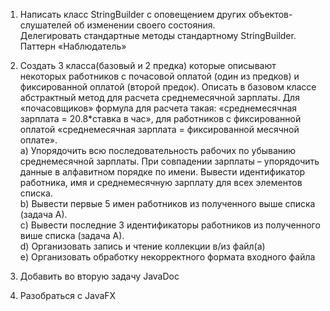 1) Написать класс StringBuilder с оповещением других объектов-слушателей об изменении своего состояния.  
Делегировать стандартные методы стандартному StringBuilder. Паттерн «Наблюдатель»    
  
  
2) Создать 3 класса(базовый и 2 предка) которые описывают некоторых работников с почасовой оплатой (один из предков) и фиксированной оплатой (второй предок). Описать в базовом классе абстрактный метод для расчета среднемесячной зарплаты. Для «почасовщиков» формула для расчета такая: «среднемесячная зарплата = 20.8\*ставка в час», для работников с фиксированной оплатой «среднемесячная зарплата = фиксированной месячной оплате».   
a) Упорядочить всю последовательность рабочих по убыванию среднемесячной зарплаты. При совпадении зарплаты – упорядочить данные в алфавитном порядке по имени. Вывести идентификатор работника, имя и среднемесячную зарплату для всех элементов списка.  
b) Вывести первые 5 имен работников из полученного выше списка (задача А).  
c) Вывести последние 3 идентификаторы работников из полученного више списка (задача А).  
d) Организовать запись и чтение коллекции в/из файл(а)  
e) Организовать обработку некорректного формата входного файла
3) Добавить во вторую задачу JavaDoc
4) Разобраться с JavaFX
